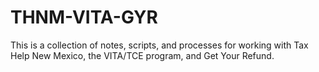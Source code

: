 # THNM-VITA-GYR
This is a collection of notes, scripts, and processes for working with Tax Help New Mexico, the VITA/TCE program, and Get Your Refund.




